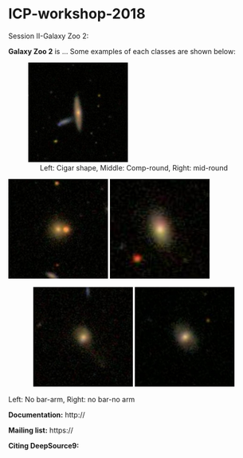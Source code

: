 ICP-workshop-2018
=======

Session II-Galaxy Zoo 2:

**Galaxy Zoo 2** is ...
Some examples of each classes are shown below:
<p align="center"></p>
<div>   
   <figure>
<img src="./images/cigar_shaped_0" width="200"/>
   <figcaption style="text-align:center;">Left: Cigar shape, Middle: Comp-round, Right: mid-round</figcaption>
 </figure>
 </div>  
<img src="./images/comp_round_0" width="200"/>
  
<img src="./images/mid_round_0" width="200" />




<p align="center">
  <img src="./images/no_bar_arm_0" width="200"/>
  <img src="./images/no_bar_no_arm_0" width="200"/>
  <figcaption>Left: No bar-arm, Right: no bar-no arm</figcaption>
</p>


**Documentation:** http://

**Mailing list:** https://

**Citing DeepSource9:** 

